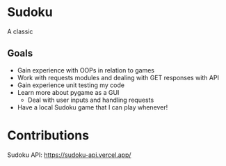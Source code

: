 # Sudoku
A classic 

## Goals
- Gain experience with OOPs in relation to games
- Work with requests modules and dealing with GET responses with API
- Gain experience unit testing my code
- Learn more about pygame as a GUI
  - Deal with user inputs and handling requests
- Have a local Sudoku game that I can play whenever!

# Contributions
Sudoku API: https://sudoku-api.vercel.app/ 

